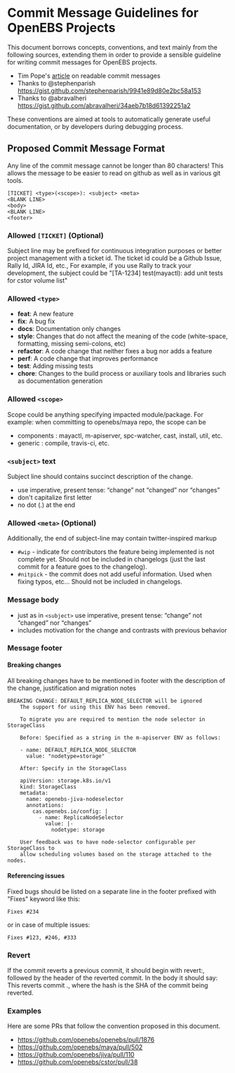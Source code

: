 # Commit Message Guidelines for OpenEBS Projects

This document borrows concepts, conventions, and text mainly from the following sources, extending them in order to provide a sensible guideline for writing commit messages for OpenEBS projects.
- Tim Pope's [article](http://tbaggery.com/2008/04/19/a-note-about-git-commit-messages.html) on readable commit messages
- Thanks to @stephenparish https://gist.github.com/stephenparish/9941e89d80e2bc58a153
- Thanks to @abravalheri https://gist.github.com/abravalheri/34aeb7b18d61392251a2

These conventions are aimed at tools to automatically generate useful documentation, or by developers during debugging process.

## Proposed Commit Message Format

Any line of the commit message cannot be longer than 80 characters! This allows the message to be easier to read on github as well as in various git tools.

```
[TICKET] <type>(<scope>): <subject> <meta>
<BLANK LINE>
<body>
<BLANK LINE>
<footer>
```

### Allowed `[TICKET]` (Optional)

Subject line may be prefixed for continuous integration purposes
 or better project management with a ticket id. The ticket id could 
 be a Github Issue, Rally Id, JIRA Id, etc.,  For example,
 if you use Rally to track your development, the subject could be
 "[TA-1234] test(mayactl): add unit tests for cstor volume list"

### Allowed `<type>`
* **feat**: A new feature
* **fix**: A bug fix
* **docs**: Documentation only changes
* **style**: Changes that do not affect the meaning of the code 
  (white-space, formatting, missing semi-colons, etc)
* **refactor**: A code change that neither fixes a bug nor adds a feature
* **perf**: A code change that improves performance
* **test**: Adding missing tests
* **chore**: Changes to the build process or auxiliary tools and libraries
   such as documentation generation

### Allowed `<scope>`
Scope could be anything specifying impacted module/package.
For example: when committing to openebs/maya repo, the scope can be
- components : mayactl, m-apiserver, spc-watcher, cast, install, util, etc.
- generic    : compile, travis-ci, etc.

### `<subject>` text
Subject line should contains succinct description of the change. 

* use imperative, present tense: “change” not “changed” nor “changes”
* don't capitalize first letter
* no dot (.) at the end

### Allowed `<meta>` (Optional)
Additionally, the end of subject-line may contain twitter-inspired markup

* `#wip` - indicate for contributors the feature being implemented is not 
   complete yet. Should not be included in changelogs (just the last commit 
   for a feature goes to the changelog).
* `#nitpick` - the commit does not add useful information. Used when fixing 
   typos, etc... Should not be included in changelogs.

### Message body
* just as in `<subject>` use imperative, present tense: “change” not “changed” nor “changes”
* includes motivation for the change and contrasts with previous behavior


### Message footer

#### Breaking changes
All breaking changes have to be mentioned in footer with the description of the 
change, justification and migration notes

```
BREAKING CHANGE: DEFAULT_REPLICA_NODE_SELECTOR will be ignored
    The support for using this ENV has been removed. 

    To migrate you are required to mention the node selector in StorageClass

    Before: Specified as a string in the m-apiserver ENV as follows:

    - name: DEFAULT_REPLICA_NODE_SELECTOR
      value: "nodetype=storage"

    After: Specify in the StorageClass
    
    apiVersion: storage.k8s.io/v1
    kind: StorageClass
    metadata:
      name: openebs-jiva-nodeselector
      annotations:
        cas.openebs.io/config: |
          - name: ReplicaNodeSelector
            value: |-
              nodetype: storage

    User feedback was to have node-selector configurable per StorageClass to
    allow scheduling volumes based on the storage attached to the nodes. 
```

#### Referencing issues
Fixed bugs should be listed on a separate line in the footer prefixed with "Fixes" keyword like this:
```
Fixes #234
```

or in case of multiple issues:
```
Fixes #123, #246, #333
```

### Revert

If the commit reverts a previous commit, it should begin with revert:, followed by the header of the reverted commit. In the body it should say: This reverts commit <hash>., where the hash is the SHA of the commit being reverted.

### Examples

Here are some PRs that follow the convention proposed in this document.
- https://github.com/openebs/openebs/pull/1876
- https://github.com/openebs/maya/pull/502
- https://github.com/openebs/jiva/pull/110
- https://github.com/openebs/cstor/pull/38

